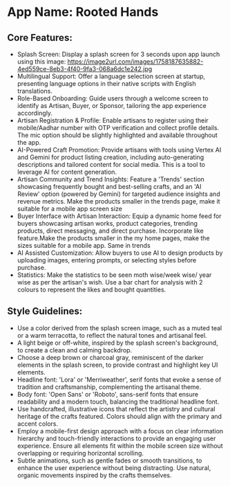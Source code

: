 # **App Name**: Rooted Hands

## Core Features:

- Splash Screen: Display a splash screen for 3 seconds upon app launch using this image: https://image2url.com/images/1758187635882-4ed559ce-8eb3-4f40-9fa3-068a6dc1e242.jpg
- Multilingual Support: Offer a language selection screen at startup, presenting language options in their native scripts with English translations.
- Role-Based Onboarding: Guide users through a welcome screen to identify as Artisan, Buyer, or Sponsor, tailoring the app experience accordingly.
- Artisan Registration & Profile: Enable artisans to register using their mobile/Aadhar number with OTP verification and collect profile details. The mic option should be slightly highlighted and available throughout the app.
- AI-Powered Craft Promotion: Provide artisans with tools using Vertex AI and Gemini for product listing creation, including auto-generating descriptions and tailored content for social media. This is a tool to leverage AI for content generation.
- Artisan Community and Trend Insights: Feature a 'Trends' section showcasing frequently bought and best-selling crafts, and an 'AI Review' option (powered by Gemini) for targeted audience insights and revenue metrics. Make the products smaller in the trends page, make it suitable for a mobile app screen size
- Buyer Interface with Artisan Interaction: Equip a dynamic home feed for buyers showcasing artisan works, product categories, trending products, direct messaging, and direct purchase. Incorporate like feature.Make the products smaller in the my home pages, make the sizes suitable for a mobile app. Same in trends
- AI Assisted Customization: Allow buyers to use AI to design products by uploading images, entering prompts, or selecting styles before purchase.
- Statistics: Make the statistics to be seen moth wise/week wise/ year wise as per the artisan's wish. Use a bar chart for analysis with 2 colours to represent the likes and bought quantities.

## Style Guidelines:

- Use a color derived from the splash screen image, such as a muted teal or a warm terracotta, to reflect the natural tones and artisanal feel.
- A light beige or off-white, inspired by the splash screen's background, to create a clean and calming backdrop.
- Choose a deep brown or charcoal gray, reminiscent of the darker elements in the splash screen, to provide contrast and highlight key UI elements.
- Headline font: 'Lora' or 'Merriweather', serif fonts that evoke a sense of tradition and craftsmanship, complementing the artisanal theme.
- Body font: 'Open Sans' or 'Roboto', sans-serif fonts that ensure readability and a modern touch, balancing the traditional headline font.
- Use handcrafted, illustrative icons that reflect the artistry and cultural heritage of the crafts featured. Colors should align with the primary and accent colors.
- Employ a mobile-first design approach with a focus on clear information hierarchy and touch-friendly interactions to provide an engaging user experience. Ensure all elements fit within the mobile screen size without overlapping or requiring horizontal scrolling.
- Subtle animations, such as gentle fades or smooth transitions, to enhance the user experience without being distracting. Use natural, organic movements inspired by the crafts themselves.